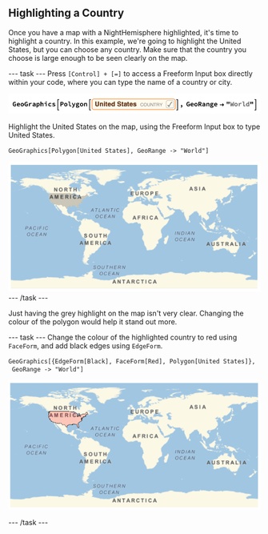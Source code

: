 ## Highlighting a Country

Once you have a map with a NightHemisphere highlighted, it's time to highlight a country. In this example, we're going to highlight the United States, but you can choose any country. Make sure that the country you choose is large enough to be seen clearly on the map.


--- task ---
Press `[Control] + [=]` to access a Freeform Input box directly within your code, where you can type the name of a country or city.

![FreeForm Lingustic Input](images/FreeForm.png)

Highlight the United States on the map, using the Freeform Input box to type United States.

```
GeoGraphics[Polygon[United States], GeoRange -> "World"]
```

![Country Polygon](images/Polygon.png)
--- /task ---

Just having the grey highlight on the map isn't very clear. Changing the colour of the polygon would help it stand out more.

--- task ---
Change the colour of the highlighted country to red using `FaceForm`, and add black edges using `EdgeForm`.

```
GeoGraphics[{EdgeForm[Black], FaceForm[Red], Polygon[United States]}, 
 GeoRange -> "World"]
 ```
![Country Polygon](images/RedPolygon.png)

--- /task ---
